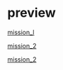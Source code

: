 # preview

[mission_l](http://htmlpreview.github.com/?https://github.com/Aaron-Bird/baiduIFE/blob/master/html_mission_1/index.html)

[mission_2](http://htmlpreview.github.com/?https://github.com/Aaron-Bird/baiduIFE/blob/master/html_mission_2/index.html)

[mission_2](http://htmlpreview.github.com/?https://github.com/Aaron-Bird/baiduIFE/blob/master/xiaowei_mission_3/index.html)